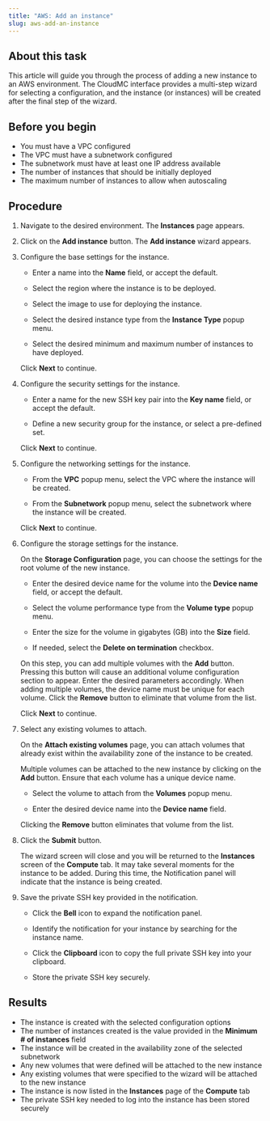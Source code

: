```yaml
---
title: "AWS: Add an instance"
slug: aws-add-an-instance
---
```


## About this task

This article will guide you through the process of adding a new instance to an AWS environment. The CloudMC interface provides a multi-step wizard for selecting a configuration, and the instance \(or instances\) will be created after the final step of the wizard.

## Before you begin

- You must have a VPC configured
- The VPC must have a subnetwork configured
- The subnetwork must have at least one IP address available
- The number of instances that should be initially deployed
- The maximum number of instances to allow when autoscaling

## Procedure

1. Navigate to the desired environment. The **Instances** page appears.

2. Click on the **Add instance** button. The **Add instance** wizard appears.

3. Configure the base settings for the instance.

    - Enter a name into the **Name** field, or accept the default.

    - Select the region where the instance is to be deployed.

    - Select the image to use for deploying the instance.

    - Select the desired instance type from the **Instance Type** popup menu.

    - Select the desired minimum and maximum number of instances to have deployed.

    Click **Next** to continue.

4. Configure the security settings for the instance.

    - Enter a name for the new SSH key pair into the **Key name** field, or accept the default.

    - Define a new security group for the instance, or select a pre-defined set.

    Click **Next** to continue.

5. Configure the networking settings for the instance.

    - From the **VPC** popup menu, select the VPC where the instance will be created.

    - From the **Subnetwork** popup menu, select the subnetwork where the instance will be created.

    Click **Next** to continue.

6. Configure the storage settings for the instance.

    On the **Storage Configuration** page, you can choose the settings for the root volume of the new instance.

    - Enter the desired device name for the volume into the **Device name** field, or accept the default.

    - Select the volume performance type from the **Volume type** popup menu.

    - Enter the size for the volume in gigabytes \(GB\) into the **Size** field.

    - If needed, select the **Delete on termination** checkbox.

    On this step, you can add multiple volumes with the **Add** button. Pressing this button will cause an additional volume configuration section to appear. Enter the desired parameters accordingly. When adding multiple volumes, the device name must be unique for each volume. Click the **Remove** button to eliminate that volume from the list.

    Click **Next** to continue.

7. Select any existing volumes to attach.

    On the **Attach existing volumes** page, you can attach volumes that already exist within the availability zone of the instance to be created.

    Multiple volumes can be attached to the new instance by clicking on the **Add** button. Ensure that each volume has a unique device name.

    - Select the volume to attach from the **Volumes** popup menu.

    - Enter the desired device name into the **Device name** field.

    Clicking the **Remove** button eliminates that volume from the list.

8. Click the **Submit** button.

    The wizard screen will close and you will be returned to the **Instances** screen of the **Compute** tab. It may take several moments for the instance to be added. During this time, the Notification panel will indicate that the instance is being created.

9. Save the private SSH key provided in the notification.

    - Click the **Bell** icon to expand the notification panel.

    - Identify the notification for your instance by searching for the instance name.

    - Click the **Clipboard** icon to copy the full private SSH key into your clipboard.

    - Store the private SSH key securely.

## Results

- The instance is created with the selected configuration options
- The number of instances created is the value provided in the **Minimum \# of instances** field
- The instance will be created in the availability zone of the selected subnetwork
- Any new volumes that were defined will be attached to the new instance
- Any existing volumes that were specified to the wizard will be attached to the new instance
- The instance is now listed in the **Instances** page of the **Compute** tab
- The private SSH key needed to log into the instance has been stored securely
